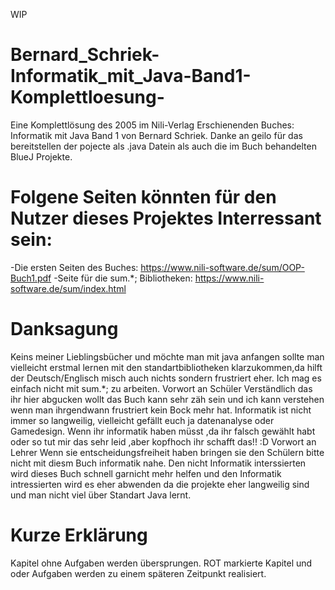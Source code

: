 WIP
# Bernard_Schriek-Informatik_mit_Java-Band1-Komplettloesung-
Eine Komplettlösung des 2005 im Nili-Verlag Erschienenden Buches: Informatik mit Java Band 1 von Bernard Schriek.
Danke an geilo für das bereitstellen der pojecte als .java Datein als auch die im Buch behandelten BlueJ Projekte.

# Folgene Seiten könnten für den Nutzer dieses Projektes Interressant sein:
-Die ersten Seiten des Buches: https://www.nili-software.de/sum/OOP-Buch1.pdf
-Seite für die sum.*; Bibliotheken: https://www.nili-software.de/sum/index.html


# Danksagung 
Keins meiner Lieblingsbücher und möchte man mit java anfangen sollte man vielleicht erstmal lernen mit den standartbibliotheken klarzukommen,da hilft der Deutsch/Englisch misch auch nichts sondern frustriert eher. Ich mag es einfach nicht mit sum.*; zu arbeiten.
Vorwort an Schüler 
Verständlich das ihr hier abgucken wollt das Buch kann sehr zäh sein und ich kann verstehen wenn man ihrgendwann frustriert kein Bock mehr hat.
Informatik ist nicht immer so langweilig, vielleicht gefällt euch ja datenanalyse oder 
Gamedesign. Wenn ihr informatik haben müsst ,da ihr falsch gewählt habt oder so tut mir das sehr leid ,aber kopfhoch ihr schafft das!! :D
Vorwort an Lehrer 
Wenn sie entscheidungsfreiheit haben bringen sie den Schülern bitte nicht mit diesm Buch informatik nahe.
Den nicht Informatik interssierten wird dieses Buch schnell garnicht mehr helfen und den Informatik intressierten wird es eher abwenden da die projekte eher langweilig sind und man nicht viel über Standart Java lernt.

# Kurze Erklärung
Kapitel ohne Aufgaben werden übersprungen.
ROT markierte Kapitel und oder Aufgaben werden zu einem späteren Zeitpunkt realisiert.
